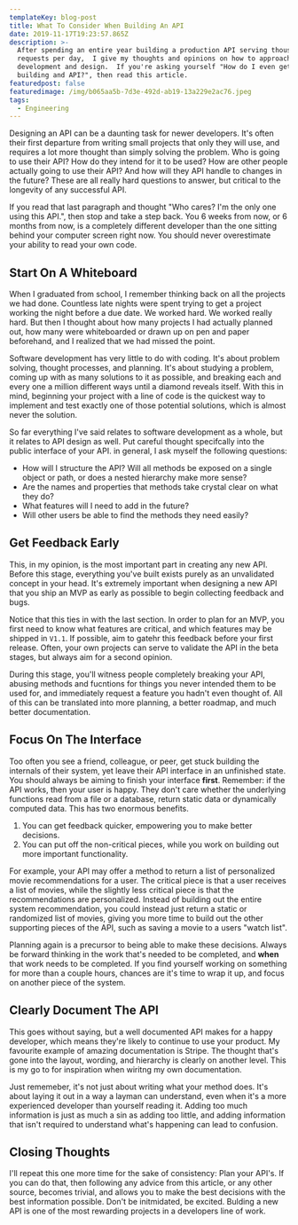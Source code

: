 ```yaml
---
templateKey: blog-post
title: What To Consider When Building An API
date: 2019-11-17T19:23:57.865Z
description: >-
  After spending an entire year building a production API serving thousands of
  requests per day,  I give my thoughts and opinions on how to approach API
  development and design.  If you're asking yourself "How do I even get started
  building and API?", then read this article.
featuredpost: false
featuredimage: /img/b065aa5b-7d3e-492d-ab19-13a229e2ac76.jpeg
tags:
  - Engineering
---
```

Designing an API can be a daunting task for newer developers.  It's often their first departure from writing small projects that only they will use, and requires a lot more thought than simply solving the problem.  Who is going to use their API?  How do they intend for it to be used?  How are other people actually going to use their API?  And how will they API handle to changes in the future?  These are all really hard questions to answer, but critical to the longevity of any successful API.

If you read that last paragraph and thought "Who cares? I'm the only one using this API.", then stop and take a step back.  You 6 weeks from now, or 6 months from now, is a completely different developer than the one sitting behind your computer screen right now.   You should never overestimate your ability to read your own code.

## Start On A Whiteboard

When I graduated from school, I remember thinking back on all the projects we had done.  Countless late nights were spent trying to get a project working the night before a due date.  We worked hard.  We worked really hard.  But then I thought about how many projects I had actually planned out, how many were whiteboarded or drawn up on pen and paper beforehand, and I realized that we had missed the point.

Software development has very little to do with coding.  It's about problem solving, thought processes, and planning.  It's about studying a problem, coming up with as many solutions to it as possible, and breaking each and every one a million different ways until a diamond reveals itself.  With this in mind, beginning your project with a line of code is the quickest way to implement and test exactly one of those potential solutions, which is almost never the solution.

So far everything I've said relates to software development as a whole, but it relates to API design as well.  Put careful thought specifcally into the public interface of your API.  in general, I ask myself the following questions:

* How will I structure the API?  Will all methods be exposed on a single object or path, or does a nested hierarchy make more sense?
* Are the names and properties that methods take crystal clear on what they do?
* What features will I need to add in the future?
* Will other users be able to find the methods they need easily?

## Get Feedback Early

This, in my opinion, is the most important part in creating any new API.  Before this stage, everything you've built exists purely as an unvalidated concept in your head.  It's extremely important when designing a new API that you ship an MVP as early as possible to begin collecting feedback and bugs.

Notice that this ties in with the last section.  In order to plan for an MVP, you first need to know what features are critical, and which features may be shipped in `V1.1`.  If possible, aim to gatehr this feedback before your first release.  Often, your own projects can serve to validate the API in the beta stages, but always aim for a second opinion.

During this stage, you'll witness people completely breaking your API, abusing methods and fucntions for things you never intended them to be used for, and immediately request a feature you hadn't even thought of.  All of this can be translated into more planning, a better roadmap, and much better documentation.

## Focus On The Interface

Too often you see a friend, colleague, or peer, get stuck building the internals of their system, yet leave their API interface in an unfinished state.  You should always be aiming to finish your interface **first**.  Remember: if the API works, then your user is happy.  They don't care whether the underlying functions read from a file or a database, return static data or dynamically computed data.  This has two enormous benefits.

1. You can get feedback quicker, empowering you to make better decisions.
2. You can put off the non-critical pieces, while you work on building out more important functionality.

For example, your API may offer a method to return a list of personalized movie recommendations for a user.  The critical piece is that a user receives a list of movies, while the slightly less critical piece is that the recommendations are personalized.  Instead of building out the entire system recommendation, you could instead just return a static or randomized list of movies, giving you more time to build out the other supporting pieces of the API, such as saving a movie to a users "watch list".

Planning again is a precursor to being able to make these decisions.  Always be forward thinking in the work that's needed to be completed, and **when** that work needs to be completed.  If you find yourself working on something for more than a couple hours, chances are it's time to wrap it up, and focus on another piece of the system.

## Clearly Document The API

This goes without saying, but a well documented API makes for a happy developer, which means they're likely to continue to use your product.  My favourite example of amazing documentation is Stripe.  The thought that's gone into the layout, wording, and hierarchy is clearly on another level.  This is my go to for inspiration when wiritng my own documentation.

Just rememeber, it's not just about writing what your method does.  It's about laying it out in a way a layman can understand, even when it's a more experienced developer than yourself reading it.  Adding too much information is just as much a sin as adding too little, and adding information that isn't required to understand what's happening can lead to confusion.

## Closing Thoughts

I'll repeat this one more time for the sake of consistency: Plan your API's.  If you can do that, then following any advice from this article, or any other source, becomes trivial, and allows you to make the best decisions with the best information possible.  Don't be initmidated, be excited.  Bulding a new API is one of the most rewarding projects in a developers line of work.
